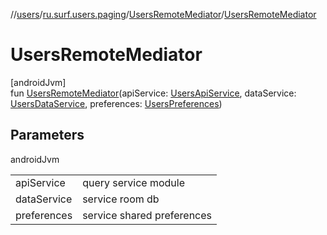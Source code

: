 //[users](../../../index.md)/[ru.surf.users.paging](../index.md)/[UsersRemoteMediator](index.md)/[UsersRemoteMediator](-users-remote-mediator.md)

# UsersRemoteMediator

[androidJvm]\
fun [UsersRemoteMediator](-users-remote-mediator.md)(apiService: [UsersApiService](../../ru.surf.users.services.apiService/-users-api-service/index.md), dataService: [UsersDataService](../../ru.surf.users.services.dataService/-users-data-service/index.md), preferences: [UsersPreferences](../../ru.surf.users.data.preferences/-users-preferences/index.md))

## Parameters

androidJvm

| | |
|---|---|
| apiService | query service module |
| dataService | service room db |
| preferences | service shared preferences |

